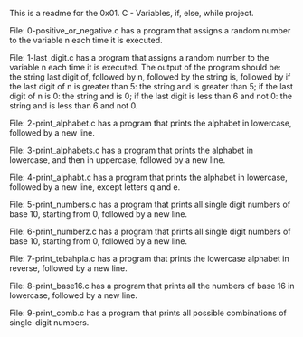 This is a readme for the 0x01. C - Variables, if, else, while project.

File: 0-positive_or_negative.c has a program that assigns a random number to the variable n each time it is executed.

File: 1-last_digit.c has a program that assigns a random number to the variable n each time it is executed. The output of the program should be: the string last digit of, followed by n, followed by the string is, followed by if the last digit of n is greater than 5: the string and is greater than 5; if the last digit of n is 0: the string and is 0; if the last digit is less than 6 and not 0: the string and is less than 6 and not 0.

File: 2-print_alphabet.c has a program that prints the alphabet in lowercase, followed by a new line.

File: 3-print_alphabets.c has a program that prints the alphabet in lowercase, and then in uppercase, followed by a new line.

File: 4-print_alphabt.c has a program that prints the alphabet in lowercase, followed by a new line, except letters q and e.

File: 5-print_numbers.c has a program that prints all single digit numbers of base 10, starting from 0, followed by a new line.

File: 6-print_numberz.c has a program that prints all single digit numbers of base 10, starting from 0, followed by a new line.

File: 7-print_tebahpla.c has a program that prints the lowercase alphabet in reverse, followed by a new line.

File: 8-print_base16.c has a program that prints all the numbers of base 16 in lowercase, followed by a new line.

File: 9-print_comb.c has a program that prints all possible combinations of single-digit numbers.
